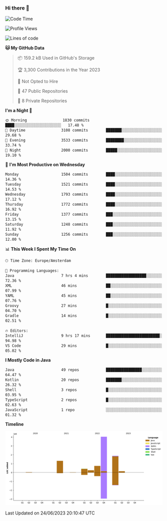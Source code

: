 ### Hi there 👋


<!--START_SECTION:waka-->
![Code Time](http://img.shields.io/badge/Code%20Time-3%2C272%20hrs%2016%20mins-blue)

![Profile Views](http://img.shields.io/badge/Profile%20Views-107-blue)

![Lines of code](https://img.shields.io/badge/From%20Hello%20World%20I%27ve%20Written-8.8%20million%20lines%20of%20code-blue)

**🐱 My GitHub Data** 

> 📦 159.2 kB Used in GitHub's Storage 
 > 
> 🏆 3,300 Contributions in the Year 2023
 > 
> 🚫 Not Opted to Hire
 > 
> 📜 47 Public Repositories 
 > 
> 🔑 8 Private Repositories 
 > 
**I'm a Night 🦉** 

```text
🌞 Morning                1830 commits        ████░░░░░░░░░░░░░░░░░░░░░   17.48 % 
🌆 Daytime                3108 commits        ███████░░░░░░░░░░░░░░░░░░   29.68 % 
🌃 Evening                3533 commits        ████████░░░░░░░░░░░░░░░░░   33.74 % 
🌙 Night                  2000 commits        █████░░░░░░░░░░░░░░░░░░░░   19.10 % 
```
📅 **I'm Most Productive on Wednesday** 

```text
Monday                   1504 commits        ████░░░░░░░░░░░░░░░░░░░░░   14.36 % 
Tuesday                  1521 commits        ████░░░░░░░░░░░░░░░░░░░░░   14.53 % 
Wednesday                1793 commits        ████░░░░░░░░░░░░░░░░░░░░░   17.12 % 
Thursday                 1772 commits        ████░░░░░░░░░░░░░░░░░░░░░   16.92 % 
Friday                   1377 commits        ███░░░░░░░░░░░░░░░░░░░░░░   13.15 % 
Saturday                 1248 commits        ███░░░░░░░░░░░░░░░░░░░░░░   11.92 % 
Sunday                   1256 commits        ███░░░░░░░░░░░░░░░░░░░░░░   12.00 % 
```


📊 **This Week I Spent My Time On** 

```text
🕑︎ Time Zone: Europe/Amsterdam

💬 Programming Languages: 
Java                     7 hrs 4 mins        ██████████████████░░░░░░░   72.36 % 
XML                      46 mins             ██░░░░░░░░░░░░░░░░░░░░░░░   07.99 % 
YAML                     45 mins             ██░░░░░░░░░░░░░░░░░░░░░░░   07.76 % 
Groovy                   27 mins             █░░░░░░░░░░░░░░░░░░░░░░░░   04.70 % 
Gradle                   14 mins             █░░░░░░░░░░░░░░░░░░░░░░░░   02.51 % 

🔥 Editors: 
IntelliJ                 9 hrs 17 mins       ████████████████████████░   94.98 % 
VS Code                  29 mins             █░░░░░░░░░░░░░░░░░░░░░░░░   05.02 % 
```

**I Mostly Code in Java** 

```text
Java                     49 repos            ████████████████░░░░░░░░░   64.47 % 
Kotlin                   20 repos            ███████░░░░░░░░░░░░░░░░░░   26.32 % 
Shell                    3 repos             █░░░░░░░░░░░░░░░░░░░░░░░░   03.95 % 
TypeScript               2 repos             █░░░░░░░░░░░░░░░░░░░░░░░░   02.63 % 
JavaScript               1 repo              ░░░░░░░░░░░░░░░░░░░░░░░░░   01.32 % 
```



**Timeline**

![Lines of Code chart](https://raw.githubusercontent.com/powercasgamer/powercasgamer/master/assets/bar_graph.png)


 Last Updated on 24/06/2023 20:10:47 UTC
<!--END_SECTION:waka-->
